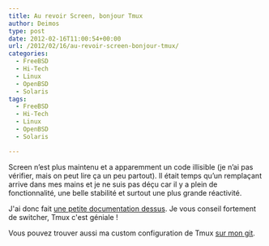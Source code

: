 ```yaml
---
title: Au revoir Screen, bonjour Tmux
author: Deimos
type: post
date: 2012-02-16T11:00:54+00:00
url: /2012/02/16/au-revoir-screen-bonjour-tmux/
categories:
  - FreeBSD
  - Hi-Tech
  - Linux
  - OpenBSD
  - Solaris
tags:
  - FreeBSD
  - Hi-Tech
  - Linux
  - OpenBSD
  - Solaris

---
```


Screen n’est plus maintenu et a apparemment un code illisible (je n’ai pas vérifier, mais on peut lire ça un peu partout). Il était temps qu’un remplaçant arrive dans mes mains et je ne suis pas déçu car il y a plein de fonctionnalité, une belle stabilité et surtout une plus grande réactivité.

J'ai donc fait [une petite documentation dessus](http://wiki.deimos.fr/Tmux_:_le_multiplexeur_de_terminal_rempla%C3%A7ant_de_screen). Je vous conseil fortement de switcher, Tmux c'est géniale !

Vous pouvez trouver aussi ma custom configuration de Tmux [sur mon git](http://www.deimos.fr/gitweb/?p=git_deimosfr.git;a=summary).
